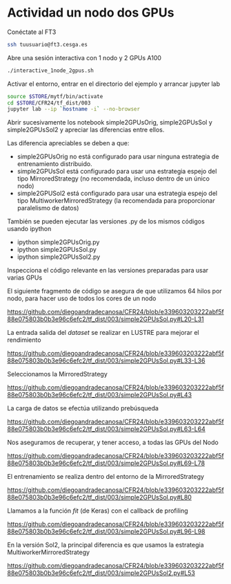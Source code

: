 
# Actividad un nodo dos GPUs

Conéctate al FT3 

```bash
ssh tuusuario@ft3.cesga.es
```



Abre una sesión interactiva con 1 nodo y 2 GPUs A100

```bash
./interactive_1node_2gpus.sh 
```

Activar el entorno, entrar en el directorio del ejemplo y arrancar jupyter lab

```bash
source $STORE/mytf/bin/activate
cd $STORE/CFR24/tf_dist/003
jupyter lab --ip `hostname -i` --no-browser
```

Abrir sucesivamente los notebook simple2GPUsOrig, simple2GPUsSol y simple2GPUsSol2 y apreciar las diferencias entre ellos.

Las diferencia apreciables se deben a que:

- simple2GPUsOrig no está configurado para usar ninguna estrategia de entrenamiento distribuido.
- simple2GPUsSol está configurado para usar una estrategia espejo del tipo MirroredStrategy (no recomendada, incluso dentro de un único nodo)
- simple2GPUSol2 está configurado para usar una estrategia espejo del tipo MultiworkerMirroredStrategy (la recomendada para proporcionar paralelismo de datos)

También se pueden ejecutar las versiones .py de los mismos códigos usando ipython

- ipython simple2GPUsOrig.py 
- ipython simple2GPUsSol.py 
- ipython simple2GPUsSol2.py 

Inspecciona el código relevante en las versiones preparadas para usar varias GPUs

El siguiente fragmento de código se asegura de que utilizamos 64 hilos por nodo, para hacer uso de todos los cores de un nodo

https://github.com/diegoandradecanosa/CFR24/blob/e339603203222abf5f88e075803b0b3e96c6efc2/tf_dist/003/simple2GPUsSol.py#L20-L31

La entrada salida del *dataset* se realizar en LUSTRE para mejorar el rendimiento

https://github.com/diegoandradecanosa/CFR24/blob/e339603203222abf5f88e075803b0b3e96c6efc2/tf_dist/003/simple2GPUsSol.py#L33-L36  

Seleccionamos la MirroredStrategy

https://github.com/diegoandradecanosa/CFR24/blob/e339603203222abf5f88e075803b0b3e96c6efc2/tf_dist/003/simple2GPUsSol.py#L43

La carga de datos se efectúa utilizando prebúsqueda

https://github.com/diegoandradecanosa/CFR24/blob/e339603203222abf5f88e075803b0b3e96c6efc2/tf_dist/003/simple2GPUsSol.py#L63-L64

Nos aseguramos de recuperar, y tener acceso, a todas las GPUs del Nodo

https://github.com/diegoandradecanosa/CFR24/blob/e339603203222abf5f88e075803b0b3e96c6efc2/tf_dist/003/simple2GPUsSol.py#L69-L78

El entrenamiento se realiza dentro del entorno de la MirroredStrategy

https://github.com/diegoandradecanosa/CFR24/blob/e339603203222abf5f88e075803b0b3e96c6efc2/tf_dist/003/simple2GPUsSol.py#L80

Llamamos a la función *fit* (de Keras) con el callback de profiling

https://github.com/diegoandradecanosa/CFR24/blob/e339603203222abf5f88e075803b0b3e96c6efc2/tf_dist/003/simple2GPUsSol.py#L96-L98

En la versión Sol2, la principal diferencia es que usamos la estrategia MultiworkerMirroredStrategy 

https://github.com/diegoandradecanosa/CFR24/blob/e339603203222abf5f88e075803b0b3e96c6efc2/tf_dist/003/simple2GPUsSol2.py#L53





